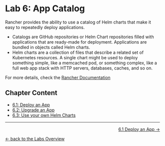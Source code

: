 # Lab 6: App Catalog

Rancher provides the ability to use a catalog of Helm charts that make it easy to repeatedly deploy applications.

* Catalogs are GitHub repositories or Helm Chart repositories filled with applications that are ready-made for deployment. Applications are bundled in objects called Helm charts.
* Helm charts are a collection of files that describe a related set of Kubernetes resources. A single chart might be used to deploy something simple, like a memcached pod, or something complex, like a full web app stack with HTTP servers, databases, caches, and so on.

For more details, check the [Rancher Documentation](https://rancher.com/docs/rancher/v2.x/en/catalog/)


## Chapter Content

* [6.1: Deploy an App](61_deployaapp.md)
* [6.2: Upgrade an App](62_upgradeapp.md)
* [6.3: Use your own Helm Charts](63_helmcharts.md)


---

<p width="100px" align="right"><a href="61_deployaapp.md">6.1 Deploy an App →</a></p>

[← back to the Labs Overview](../README.md)
